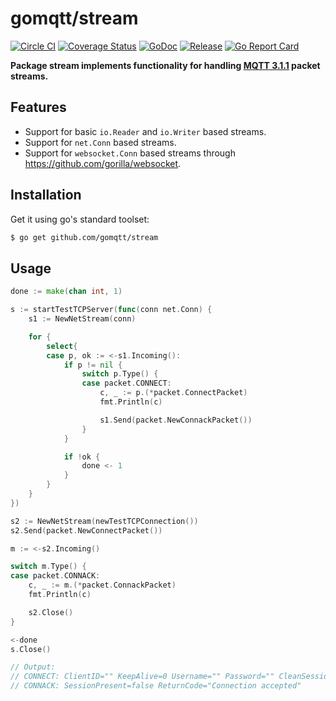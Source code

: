 # gomqtt/stream

[![Circle CI](https://img.shields.io/circleci/project/gomqtt/stream.svg)](https://circleci.com/gh/gomqtt/stream)
[![Coverage Status](https://coveralls.io/repos/gomqtt/stream/badge.svg?branch=master&service=github)](https://coveralls.io/github/gomqtt/stream?branch=master)
[![GoDoc](https://godoc.org/github.com/gomqtt/stream?status.svg)](http://godoc.org/github.com/gomqtt/stream)
[![Release](https://img.shields.io/github/release/gomqtt/stream.svg)](https://github.com/gomqtt/stream/releases)
[![Go Report Card](http://goreportcard.com/badge/gomqtt/stream)](http://goreportcard.com/report/gomqtt/stream)

**Package stream implements functionality for handling [MQTT 3.1.1](http://docs.oasis-open.org/mqtt/mqtt/v3.1.1/) packet streams.**

## Features

- Support for basic `io.Reader` and `io.Writer` based streams.
- Support for `net.Conn` based streams.
- Support for `websocket.Conn` based streams through <https://github.com/gorilla/websocket>.

## Installation

Get it using go's standard toolset:

```bash
$ go get github.com/gomqtt/stream
```

## Usage

```go
done := make(chan int, 1)

s := startTestTCPServer(func(conn net.Conn) {
    s1 := NewNetStream(conn)

    for {
        select{
        case p, ok := <-s1.Incoming():
            if p != nil {
                switch p.Type() {
                case packet.CONNECT:
                    c, _ := p.(*packet.ConnectPacket)
                    fmt.Println(c)

                    s1.Send(packet.NewConnackPacket())
                }
            }

            if !ok {
                done <- 1
            }
        }
    }
})

s2 := NewNetStream(newTestTCPConnection())
s2.Send(packet.NewConnectPacket())

m := <-s2.Incoming()

switch m.Type() {
case packet.CONNACK:
    c, _ := m.(*packet.ConnackPacket)
    fmt.Println(c)

    s2.Close()
}

<-done
s.Close()

// Output:
// CONNECT: ClientID="" KeepAlive=0 Username="" Password="" CleanSession=true WillTopic="" WillPayload="" WillQOS=0 WillRetain=false
// CONNACK: SessionPresent=false ReturnCode="Connection accepted"
```
